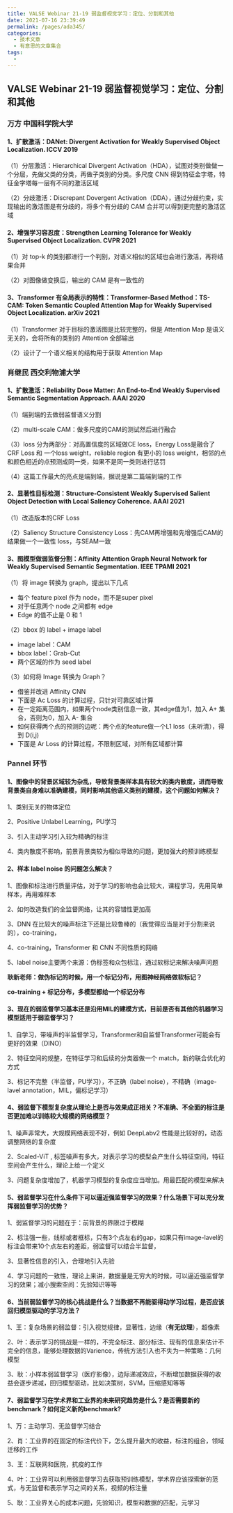 ```yaml
---
title: VALSE Webinar 21-19 弱监督视觉学习：定位、分割和其他
date: 2021-07-16 23:39:49
permalink: /pages/ada345/
categories:
  - 技术文章
  - 有意思的文章集合
tags:
  - 
---
```

## VALSE Webinar 21-19 弱监督视觉学习：定位、分割和其他

### 万方 中国科学院大学

#### 1、扩散激活：DANet: Divergent Activation for Weakly Supervised Object Localization. ICCV 2019

（1）分层激活：Hierarchical Divergent Activation（HDA），试图对类别做做一个分层，先做父类的分类，再做子类别的分类。多尺度 CNN 得到特征金字塔，特征金字塔每一层有不同的激活区域

（2）分歧激活：Discrepant Dovergent Activation（DDA），通过分歧约束，实现输出的激活图是有分歧的，将多个有分歧的 CAM 合并可以得到更完整的激活区域

#### 2、增强学习容忍度：Strengthen Learning Tolerance for Weakly Supervised Object Localization. CVPR 2021

（1）对 top-k 的类别都进行一个判别，对语义相似的区域也会进行激活，再将结果合并

（2）对图像做变换后，输出的 CAM 是有一致性的

#### 3、Transformer 有全局表示的特性：Transformer-Based Method：TS-CAM: Token Semantic Coupled Attention Map for Weakly Supervised Object Localization. arXiv 2021

（1）Transformer 对于目标的激活图是比较完整的，但是 Attention Map 是语义无关的，会将所有的类别的 Attention 全部输出

（2）设计了一个语义相关的结构用于获取 Attention Map

### 肖继民 西交利物浦大学

#### 1、扩散激活：Reliability Dose Matter: An End-to-End Weakly Supervised Semantic Segmentation Approach. AAAI 2020

（1）端到端的去做弱监督语义分割

（2）multi-scale CAM：做多尺度的CAM的测试然后进行融合

（3）loss 分为两部分：对高置信度的区域做CE loss，Energy Loss是融合了 CRF Loss 和 一个loss weight，reliable region 有更小的 loss weight，相邻的点和颜色相近的点预测成同一类，如果不是同一类则进行惩罚

（4）这篇工作最大的亮点是端到端，据说是第二篇端到端的工作

#### 2、显著性目标检测：Structure-Consistent Weakly Supervised Salient Object Detection with Local Saliency Coherence. AAAI 2021

（1）改造版本的CRF Loss

（2）Saliency Structure Consistency Loss：先CAM再增强和先增强后CAM的结果做一个一致性 loss，与SEAM一致

#### 3、图模型做弱监督分割：Affinity Attention Graph Neural Network for Weakly Supervised Semantic Segmentation. IEEE TPAMI 2021

（1）将 image 转换为 graph，提出以下几点

- 每个 feature pixel 作为 node，而不是super pixel
- 对于任意两个 node 之间都有 edge
- Edge 的值不止是 0  和 1

（2）bbox 的 label  + image label 

- image label：CAM
- bbox label：Grab-Cut 
- 两个区域的作为 seed label

（3）如何将 Image 转换为 Graph？

- 借鉴并改进 Affinity CNN
- 下面是 Ac Loss 的计算过程，只针对可靠区域计算
- 在一定距离范围内，如果两个node类别信息一致，其edge值为1，加入 A+ 集合，否则为0，加入 A- 集合
- 如何获得两个点的预测的边呢：两个点的feature做一个L1 loss（未听清），得到 D(i,j) 
- 下面是 Ar Loss 的计算过程，不限制区域，对所有区域都计算



### Pannel 环节

#### 1、图像中的背景区域较为杂乱，导致背景类样本具有较大的类内散度，进而导致背景类自身难以准确建模，同时影响其他语义类别的建模，这个问题如何解决？

1、类别无关的物体定位

2、Positive Unlabel Learning，PU学习

3、引入主动学习引入较为精确的标注

4、类内散度不影响，前景背景类较为相似导致的问题，更加强大的预训练模型

#### 2、样本 label noise 的问题怎么解决？

1、图像和标注进行质量评估，对于学习的影响也会比较大，课程学习，先用简单样本，再用难样本

2、如何改造我们的全监督网络，让其的容错性更加高

3、DNN 在比较大的噪声标注下还是比较鲁棒的（我觉得应当是对于分割来说的），co-training，

4、co-training，Transformer 和 CNN 不同性质的网络

5、label noise主要两个来源：伪标签和众包标注，通过软标记来解决噪声问题

**耿新老师：做伪标记的时候，用一个标记分布，用图神经网络做软标记？**

**co-training + 标记分布，多模型都给一个标记分布**

#### 3、现在的弱监督学习基本还是沿用MIL的建模方式，目前是否有其他的机器学习模型适用于弱监督学习？

1、自学习，带噪声的半监督学习，Transformer和自监督Transformer可能会有更好的效果（DINO）

2、特征空间的规整，在特征学习和后续的分类器做一个 match，新的联合优化的方式

3、标记不完整（半监督，PU学习），不正确（label noise），不精确（image-lavel annotation，MIL，偏标记学习）

#### 4、弱监督下模型复杂度从理论上是否与效果成正相关？不准确、不全面的标注是否更加难以训练较大规模的网络模型？

1、噪声非常大，大规模网络表现不好，例如 DeepLabv2 性能是比较好的，动态调整网络的复杂度

2、Scaled-ViT , 标签噪声有多大，对表示学习的模型会产生什么特征空间，特征空间会产生什么，理论上给一个定义

3、问题复杂度增加了，机器学习模型的复杂度应当增加。用最匹配的模型来解决

#### 5、弱监督学习在什么条件下可以逼近强监督学习的效果？什么场景下可以充分发挥弱监督学习的优势？

1、弱监督学习的问题在于：前背景的界限过于模糊

2、标注强一些，线标或者框标，只有3个点左右的gap，如果只有image-lavel的标注会带来10个点左右的差距，弱监督可以结合半监督，

3、显著性信息的引入，合理地引入先验

4、学习问题的一致性，理论上来讲，数据量是无穷大的时候，可以逼近强监督学习的效果；减小搜索空间：先验知识等等

#### 6、当前弱监督学习的核心挑战是什么？当数据不再能驱得动学习过程，是否应该回归模型驱动的学习方法？

1、王：复杂场景的弱监督：引入视觉规律，显著性，边缘（**有无纹理**），超像素

2、叶：表示学习的挑战是一样的，不完全标注、部分标注、现有的信息来估计不完全的信息，能够处理数据的Varience，传统方法引入也不失为一种策略：几何模型

3、耿：小样本弱监督学习（医疗影像），边际递减效应，不断增加数据获得的收益会逐步递减，回归模型驱动，比如决策树，SVM，压缩感知等等

#### 7、弱监督学习在学术界和工业界的未来研究趋势是什么？是否需要新的benchmark？如何定义新的benchmark?

1、万：主动学习、无监督学习结合

2、肖：工业界的在固定的标注代价下，怎么提升最大的收益，标注的组合，领域迁移的工作

3、王：互联网和医院，抗疫的工作

4、叶：工业界可以利用弱监督学习去获取预训练模型，学术界应该探索新的范式，与无监督和表示学习之间的关系，视频的标注量

5、耿：工业界关心的成本问题，先验知识，模型和数据的匹配，元学习
